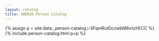 ```yaml
---
layout: catalog
title: SWERIK Person Catalog
---
```

{% assign p = site.data._person-catalog.i-5FqmRutDccwbM6viizhECC %}
{% include person-catalog.html p=p %}

